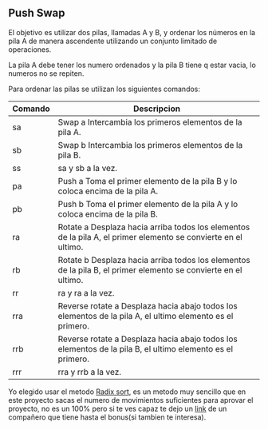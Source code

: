## Push Swap
El objetivo es utilizar dos pilas, llamadas A y B, y ordenar los números en la pila A de manera ascendente utilizando un conjunto limitado de operaciones.

La pila A debe tener los numero ordenados y la pila B tiene q estar vacia, lo numeros no se repiten.

Para ordenar las pilas se utilizan los siguientes comandos:

| Comando | Descripcion 																									  |
|---------|-------------------------------------------------------------------------------------------------------------------|
| sa	  |	Swap a Intercambia los primeros elementos de la pila A.	|
| sb	  |	Swap b Intercambia los primeros elementos de la pila B.	|
| ss	  | sa y sb a la vez. |
| pa	  |	Push a Toma el primer elemento de la pila B y lo coloca encima de la pila A. |
| pb	  |	Push b Toma el primer elemento de la pila A y lo coloca encima de la pila B. |
| ra	  |	Rotate a Desplaza hacia arriba todos los elementos de la pila A, el primer elemento se convierte en el ultimo. |
| rb      |	Rotate b Desplaza hacia arriba todos los elementos de la pila B, el primer elemento se convierte en el ultimo. |
| rr	  |	ra y ra a la vez. |
| rra	  |	Reverse rotate a Desplaza hacia abajo todos los  elementos de la pila A, el ultimo elemento es el primero. |
| rrb	  |	Reverse rotate a Desplaza hacia abajo todos los  elementos de la pila B, el ultimo elemento es el primero. |
| rrr	  |	rra y rrb a la vez. |

Yo elegido usar el metodo [Radix sort](https://www.geeksforgeeks.org/radix-sort/), es un metodo muy sencillo que en este proyecto sacas el numero de movimientos suficientes para aprovar el proyecto, no es un 100% pero si te ves capaz te dejo un [link](https://github.com/ampuEus/42School/blob/main/cursus/lvl2/push_swap/LEEME.md) de un compañero que tiene hasta el bonus(si tambien te interesa).